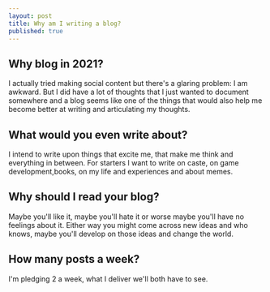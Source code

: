 ```yaml
---
layout: post
title: Why am I writing a blog?
published: true
---
```

## Why blog in 2021?
I actually tried making social content but there's a glaring problem: I am awkward. But I did have a lot of thoughts that I just wanted to document somewhere and a blog seems like one of the things that would also help me become better at writing and articulating my thoughts.

## What would you even write about?

I intend to write upon things that excite me, that make me think and everything in between. For starters I want to write on caste, on game development,books, on my life and experiences and about memes.

## Why should I read  your blog?

Maybe you'll like it, maybe you'll hate it or worse maybe you'll have no feelings about it. Either way you might come across new ideas and who knows, maybe you'll develop on those ideas and change the world.

## How many posts a week?

I'm pledging 2 a week, what I deliver we'll both have to see.
